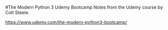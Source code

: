 #The Modern Python 3 Udemy Bootcamp
Notes from the Udemy course by Colt Steele.


https://www.udemy.com/the-modern-python3-bootcamp/
